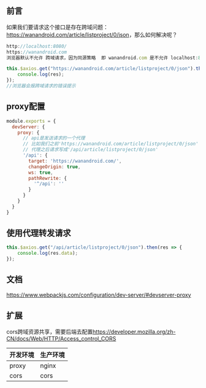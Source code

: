 ## 前言

如果我们要请求这个接口是存在跨域问题：<https://wanandroid.com/article/listproject/0/json>，那么如何解决呢？

```js
http://localhost:8080/
https://wanandroid.com
浏览器默认不允许 跨域请求，因为同源策略  即 wanandroid.com 是不允许 localhost:8080 的请求的

this.$axios.get("https://wanandroid.com/article/listproject/0/json").then(res => {
	console.log(res);
});
//浏览器会报跨域请求的错误提示
```

## proxy配置

```js
module.exports = {
  devServer: {
    proxy: {
      // api是发送请求的一个代理
      // 比如我们之前'https://wanandroid.com/article/listproject/0/json'
      // 代理之后请求写成'/api/article/listproject/0/json'
      '/api': {
        target: 'https://wanandroid.com/',
        changeOrigin: true,
        ws: true,
        pathRewrite: {
          '^/api': ''
        }
      }
    }
  }
}
```

## 使用代理转发请求

```js
this.$axios.get("/api/article/listproject/0/json").then(res => {
	console.log(res.data);
});
```

## 文档

<https://www.webpackjs.com/configuration/dev-server/#devserver-proxy>

## 扩展

cors跨域资源共享，需要后端去配置<https://developer.mozilla.org/zh-CN/docs/Web/HTTP/Access_control_CORS>

| 开发环境  | 生产环境  |
| ----- | ----- |
| proxy | nginx |
| cors  | cors